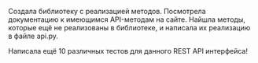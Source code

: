 Создала библиотеку с реализацией методов.
Посмотрела документацию к имеющимся API-методам на сайте.
Найшла методы, которые ещё не реализованы в библиотеке, и написала их реализацию в файле api.py.

Написала ещё 10 различных тестов для данного REST API интерфейса!
